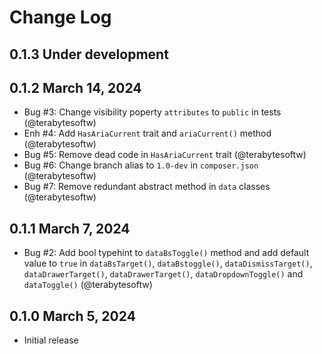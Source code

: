 # Change Log

## 0.1.3 Under development

## 0.1.2 March 14, 2024

- Bug #3: Change visibility poperty `attributes` to `public` in tests (@terabytesoftw)
- Enh #4: Add `HasAriaCurrent` trait and `ariaCurrent()` method (@terabytesoftw)
- Bug #5: Remove dead code in `HasAriaCurrent` trait (@terabytesoftw)
- Bug #6: Change branch alias to `1.0-dev` in `composer.json` (@terabytesoftw)
- Bug #7: Remove redundant abstract method in `data` classes (@terabytesoftw)

## 0.1.1 March 7, 2024

- Bug #2: Add bool typehint to `dataBsToggle()` method and add default value to `true` in  `dataBsTarget()`,
  `dataBstoggle()`, `dataDismissTarget()`, `dataDrawerTarget()`, `dataDrawerTarget()`, `dataDropdownToggle()` and 
  `dataToggle()` (@terabytesoftw)

## 0.1.0 March 5, 2024

- Initial release

